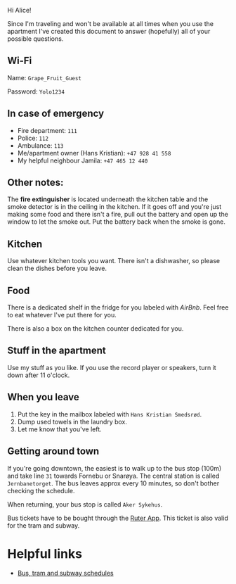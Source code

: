Hi Alice! 

Since I'm traveling and won't be available at all times when you use the apartment I've created this document to answer (hopefully) all of your possible questions. 

## Wi-Fi
Name: `Grape_Fruit_Guest`

Password: `Yolo1234`

## In case of emergency
- Fire department: `111`
- Police: `112`
- Ambulance: `113`
- Me/apartment owner (Hans Kristian): `+47 928 41 558`
- My helpful neighbour Jamila: `‭+47 465 12 440‬`

## Other notes: 
The **fire extinguisher** is located underneath the kitchen table and the smoke detector is in the ceiling in the kitchen. If it goes off and you're just making some food and there isn't a fire, pull out the battery and open up the window to let the smoke out. Put the battery back when the smoke is gone. 

## Kitchen
Use whatever kitchen tools you want. There isn't a dishwasher, so please clean the dishes before you leave. 

## Food
There is a dedicated shelf in the fridge for you labeled with *AirBnb*. Feel free to eat whatever I've put there for you. 

There is also a box on the kitchen counter dedicated for you. 

## Stuff in the apartment
Use my stuff as you like. If you use the record player or speakers, turn it down after 11 o'clock.

## When you leave
1. Put the key in the mailbox labeled with `Hans Kristian Smedsrød`.
2. Dump used towels in the laundry box.
3. Let me know that you've left.

## Getting around town
If you're going downtown, the easiest is to walk up to the bus stop (100m) and take line `31` towards Fornebu or Snarøya. The central station is called `Jernbanetorget`. The bus leaves approx every 10 minutes, so don't bother checking the schedule.

When returning, your bus stop is called `Aker Sykehus`.

Bus tickets have to be bought through the [Ruter App](https://ruter.no/en/buying-tickets/mobile-ticket-app/). This ticket is also valid for the tram and subway. 

# Helpful links
- [Bus, tram and subway schedules](https://ruter.no/en/)
